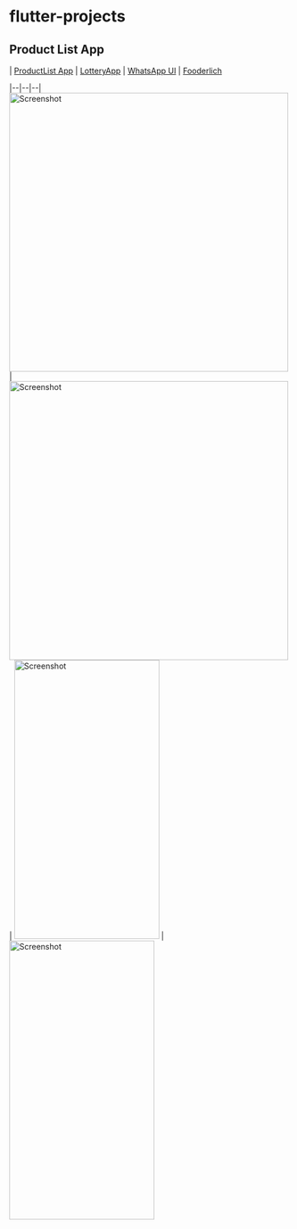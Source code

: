 # flutter-projects


## Product List App
 | [ProductList App](https://github.com/dckakon/flutter-projects/tree/master/product-list) | [LotteryApp](https://github.com/dckakon/flutter-projects/tree/master/lottery_app) | [WhatsApp UI](https://github.com/dckakon/flutter-projects/tree/master/whatsapp_ui) | [Fooderlich](https://github.com/dckakon/flutter-projects/tree/master/fooderlich)

|--|--|--|
<img src="https://github.com/dckakon/flutter-projects/tree/master/screenshots/productlist.gif" height="500" alt="Screenshot"/> | <img src="https://github.com/dckakon/flutter-projects/tree/master/screenshots/lotteryapp.gif" height="500" alt="Screenshot"/> | <img src="https://github.com/dckakon/flutter-projects/tree/master/screenshots/whatsapp.png" height="500" width="260"  alt="Screenshot"/> | <img src="https://github.com/dckakon/flutter-projects/tree/master/screenshots/fooderlich.gif" height="500" width="260"  alt="Screenshot"/>



